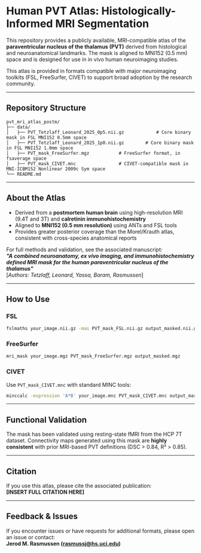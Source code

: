 # Human PVT Atlas: Histologically-Informed MRI Segmentation

This repository provides a publicly available, MRI-compatible atlas of the **paraventricular nucleus of the thalamus (PVT)** derived from histological and neuroanatomical landmarks. The mask is aligned to MNI152 (0.5 mm) space and is designed for use in in vivo human neuroimaging studies.

This atlas is provided in formats compatible with major neuroimaging toolkits (FSL, FreeSurfer, CIVET) to support broad adoption by the research community.

---

## Repository Structure

```
pvt_mri_atlas_postm/
├── data/
│   ├── PVT_Tetzlaff_Leonard_2025_0p5.nii.gz            # Core binary mask in FSL MNI152 0.5mm space
│   ├── PVT_Tetzlaff_Leonard_2025_1p0.nii.gz        # Core binary mask in FSL MNI152 1.0mm space
│   ├── PVT_mask_FreeSurfer.mgz           # FreeSurfer format, in fsaverage space
│   ├── PVT_mask_CIVET.mnc                # CIVET-compatible mask in MNI-ICBM152 Nonlinear 2009c Sym space
└── README.md
```

---

## About the Atlas

- Derived from a **postmortem human brain** using high-resolution MRI (9.4T and 3T) and **calretinin immunohistochemistry**
- Aligned to **MNI152 (0.5 mm resolution)** using ANTs and FSL tools
- Provides greater posterior coverage than the Morel/Krauth atlas, consistent with cross-species anatomical reports

For full methods and validation, see the associated manuscript:  
**_"A combined neuroanatomy, ex vivo imaging, and immunohistochemistry defined MRI mask for the human paraventricular nucleus of the thalamus"_**  
[*Authors: Tetzlaff, Leonard, Yassa, Baram, Rasmussen*]

---

## How to Use

### FSL
```bash
fslmaths your_image.nii.gz -mas PVT_mask_FSL.nii.gz output_masked.nii.gz
```

### FreeSurfer
```bash
mri_mask your_image.mgz PVT_mask_FreeSurfer.mgz output_masked.mgz
```

### CIVET
Use `PVT_mask_CIVET.mnc` with standard MINC tools:
```bash
minccalc -expression 'A*B' your_image.mnc PVT_mask_CIVET.mnc output_masked.mnc
```

---

## Functional Validation

The mask has been validated using resting-state fMRI from the HCP 7T dataset. Connectivity maps generated using this mask are **highly consistent** with prior MRI-based PVT definitions (DSC > 0.84, R² > 0.85).

---

## Citation

If you use this atlas, please cite the associated publication:  
**[INSERT FULL CITATION HERE]**

---

## Feedback & Issues

If you encounter issues or have requests for additional formats, please open an issue or contact:  
**Jerod M. Rasmussen (rasmussj@hs.uci.edu)**
